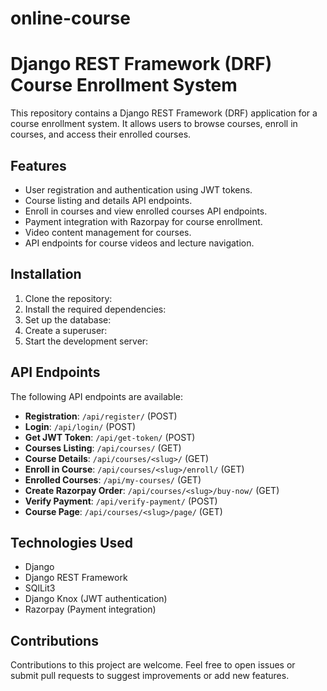 # online-course
# Django REST Framework (DRF) Course Enrollment System

This repository contains a Django REST Framework (DRF) application for a course enrollment system. It allows users to browse courses, enroll in courses, and access their enrolled courses.

## Features

- User registration and authentication using JWT tokens.
- Course listing and details API endpoints.
- Enroll in courses and view enrolled courses API endpoints.
- Payment integration with Razorpay for course enrollment.
- Video content management for courses.
- API endpoints for course videos and lecture navigation.

## Installation

1. Clone the repository:
2. Install the required dependencies:
3. Set up the database:
4. Create a superuser:
5. Start the development server:
## API Endpoints

The following API endpoints are available:

- **Registration**: `/api/register/` (POST)
- **Login**: `/api/login/` (POST)
- **Get JWT Token**: `/api/get-token/` (POST)
- **Courses Listing**: `/api/courses/` (GET)
- **Course Details**: `/api/courses/<slug>/` (GET)
- **Enroll in Course**: `/api/courses/<slug>/enroll/` (GET)
- **Enrolled Courses**: `/api/my-courses/` (GET)
- **Create Razorpay Order**: `/api/courses/<slug>/buy-now/` (GET)
- **Verify Payment**: `/api/verify-payment/` (POST)
- **Course Page**: `/api/courses/<slug>/page/` (GET)

## Technologies Used

- Django
- Django REST Framework
- SQlLit3
- Django Knox (JWT authentication)
- Razorpay (Payment integration)

## Contributions

Contributions to this project are welcome. Feel free to open issues or submit pull requests to suggest improvements or add new features.


